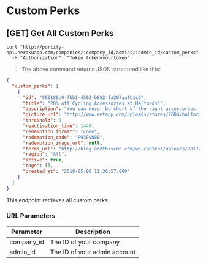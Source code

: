 # Custom Perks

## [GET] Get All Custom Perks

```shell
curl "http://portify-api.herokuapp.com/companies/:company_id/admins/:admin_id/custom_perks"
  -H "Authorization": "Token token=yourtoken"
```

> The above command returns JSON structured like this:

```json
{
  "custom_perks": [
    {
      "id": "906188c9-7bb1-4502-b882-fa207aafb1c6",
      "title": "20% off Cycling Accessories at Halfords!",
      "description": "You can never be short of the right accessories, that is why Halfords has a huge range from lights to clothing and bike locks to helmets. There is something to suit all your needs.",
      "picture_url": "http://www.eetapp.com/uploads/stores/2604/halfords.jpg",
      "threshold": 0,
      "reactivation_time": 1440,
      "redemption_format": "code",
      "redemption_code": "P93F0N8E",
      "redemption_image_url": null,
      "terms_url": "http://blog.addthiscdn.com/wp-content/uploads/2017/06/22185645/test.jpg",
      "region": "All",
      "active": true,
      "tags": [],
      "created_at": "2018-05-08 11:36:57.000"
    }
  ]
}
```

This endpoint retrieves all custom perks.

### URL Parameters

Parameter | Description
--------- | -----------
company_id | The ID of your company
admin_id | The ID of your admin account